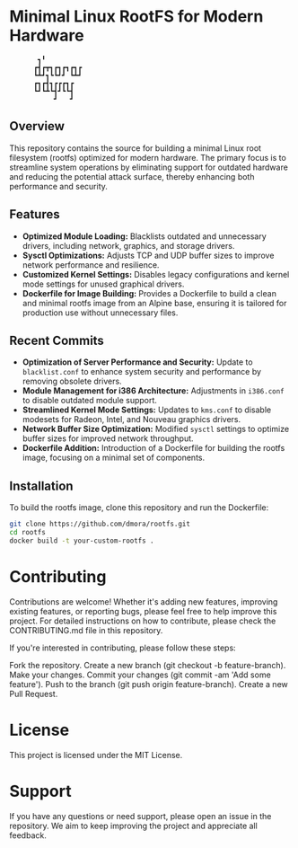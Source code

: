 # Minimal Linux RootFS for Modern Hardware

           ┓╹
          ┏┫┏┳┓┏┓┏┓┏┓┏       
          ┗┻┛┓┗┗┛┛ ┗┻┛
          ┏┓┏┫┓┏┏┏┓┏
          ┗┛┗┻┗┫┛┗┗┫
               ┛   ┛

## Overview
This repository contains the source for building a minimal Linux root filesystem (rootfs) optimized for modern hardware. The primary focus is to streamline system operations by eliminating support for outdated hardware and reducing the potential attack surface, thereby enhancing both performance and security.

## Features
- **Optimized Module Loading:** Blacklists outdated and unnecessary drivers, including network, graphics, and storage drivers.
- **Sysctl Optimizations:** Adjusts TCP and UDP buffer sizes to improve network performance and resilience.
- **Customized Kernel Settings:** Disables legacy configurations and kernel mode settings for unused graphical drivers.
- **Dockerfile for Image Building:** Provides a Dockerfile to build a clean and minimal rootfs image from an Alpine base, ensuring it is tailored for production use without unnecessary files.

## Recent Commits
- **Optimization of Server Performance and Security:** Update to `blacklist.conf` to enhance system security and performance by removing obsolete drivers.
- **Module Management for i386 Architecture:** Adjustments in `i386.conf` to disable outdated module support.
- **Streamlined Kernel Mode Settings:** Updates to `kms.conf` to disable modesets for Radeon, Intel, and Nouveau graphics drivers.
- **Network Buffer Size Optimization:** Modified `sysctl` settings to optimize buffer sizes for improved network throughput.
- **Dockerfile Addition:** Introduction of a Dockerfile for building the rootfs image, focusing on a minimal set of components.

## Installation
To build the rootfs image, clone this repository and run the Dockerfile:

```bash
git clone https://github.com/dmora/rootfs.git
cd rootfs
docker build -t your-custom-rootfs .
```

# Contributing

Contributions are welcome! Whether it's adding new features, improving existing features, or reporting bugs, please feel free to help improve this project. For detailed instructions on how to contribute, please check the CONTRIBUTING.md file in this repository.

If you're interested in contributing, please follow these steps:

Fork the repository.
Create a new branch (git checkout -b feature-branch).
Make your changes.
Commit your changes (git commit -am 'Add some feature').
Push to the branch (git push origin feature-branch).
Create a new Pull Request.

# License
This project is licensed under the MIT License.

# Support
If you have any questions or need support, please open an issue in the repository. We aim to keep improving the project and appreciate all feedback.